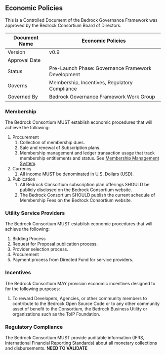 ## Economic Policies

This is a Controlled Document of the Bedrock Governance Framework was approved by the Bedrock Consortium Board of Directors.

| Document Name | Economic Policies |
| --- | --- |
| Version | v0.9 |
| Approval Date | |
| Status | Pre-Launch Phase: Governance Framework Development |
| Governs |Membership, Incentives, Regulatory Compliance |
| Governed By | Bedrock Governance Framework Work Group |

### Membership
The Bedrock Consortium MUST establish economic procedures that will achieve the following:

1. Procurement
    1. Collection of membership dues.
    2. Sale and renewal of Subscription plans.
    3. Membership management and ledger transaction usage that track membership entitlements and status. See [Membership Management System](../gf_info/glossary.md).
2. Currency
    1. All income MUST be denominated in U.S. Dollars (USD).
3. Publication
    1. All Bedrock Consortium subscription plan offerings SHOULD be publicly disclosed on the Bedrock Consortium website.
    2. The Bedrock Consortium SHOULD publish the current schedule of Membership Fees on the Bedrock Consortium website.

### Utility Service Providers
The Bedrock Consortium MUST establish economic procedures that will achieve the following:

1. Bidding Process
  1. Request for Proposal publication process.
  2. Provider selection process.
1. Procurement
  1. Payment process from Directed Fund for service providers.

### Incentives
The Bedrock Consortium MAY provision economic incentives designed to for the following purposes:

1. To reward Developers, Agencies, or other community members to contribute to the Bedrock Open Source Code or to any other community asset of benefit to the Consortium, the Bedrock Business Utility or organizations such as the ToIP Foundation.

### Regulatory Compliance
The Bedrock Consortium MUST provide auditable information (IFRS, International Financial Reporting Standards) about all monetary collections and disbursements. **NEED TO VALIDATE**
